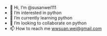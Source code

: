 - 👋 Hi, I’m @susanwei111
- 👀 I’m interested in python
- 🌱 I’m currently learning python
- 💞️ I’m looking to collaborate on python
- 📫 How to reach me wwsuan.wei@gmail.com


<!---
susanwei111/susanwei111 is a ✨ special ✨ repository because its `README.md` (this file) appears on your GitHub profile.
You can click the Preview link to take a look at your changes.
--->
